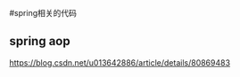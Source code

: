 #spring相关的代码

## spring aop 
https://blog.csdn.net/u013642886/article/details/80869483
          
       